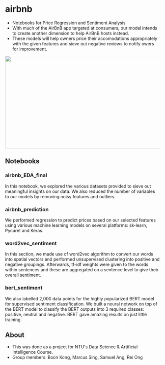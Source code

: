 # airbnb
- Notebooks for Price Regression and Sentiment Analysis
- With much of the AirBnB app targeted at consumers, our model intends to create another dimension to help AirBnB hosts instead.
- These models will help owners price their accomodations appropriately with the given features and sieve out negative reviews to notify owers for improvement.
<img src="https://user-images.githubusercontent.com/77097236/114257910-a76e6800-99f5-11eb-9eca-09560e2c5380.png" width="800" height="300">

## Notebooks
### airbnb_EDA_final
In this notebook, we explored the various datasets provided to sieve out meaningful insights on our data. We also reduced the number of variables to our models by removing noisy features and outliers.

### airbnb_prediction
We performed regression to predict prices based on our selected features using various machine learning models on several platforms: sk-learn, Pycaret and Keras. 

### word2vec_sentiment
In this section, we made use of word2vec algorithm to convert our words into spatial vectors and performed unsupervised clustering into positive and negative groupings. Afterwards, tf-idf weights were given to the words within sentences and these are aggregated on a sentence level to give their overall sentiment.

### bert_sentiment
We also labelled 2,000 data points for the highly popularized BERT model for supervised sentiment classification. We built a neural network on top of the BERT model to classify the BERT outputs into 3 required classes: positive, neutral and negative. BERT gave amazing results on just little training.

## About
- This was done as a project for NTU's Data Science & Artificial Intelligence Course.
- Group members: Boon Kong, Marcus Sing, Samuel Ang, Rei Ong
